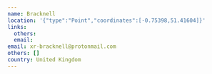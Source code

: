 ```yaml
---
name: Bracknell
location: '{"type":"Point","coordinates":[-0.75398,51.41604]}'
links:
  others: 
  email: 
email: xr-bracknell@protonmail.com
others: []
country: United Kingdom
---
```

